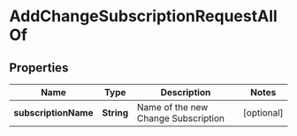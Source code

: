 

# AddChangeSubscriptionRequestAllOf


## Properties

| Name | Type | Description | Notes |
|------------ | ------------- | ------------- | -------------|
|**subscriptionName** | **String** | Name of the new Change Subscription |  [optional] |



